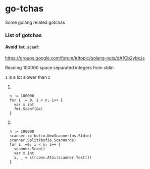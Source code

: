 # go-tchas
Some golang related gotchas

### List of gotchas

#### Avoid `fmt.scanf`: 
https://groups.google.com/forum/#!topic/golang-nuts/dAfCb2ybxJs

Reading 100000 space separated integers from stdin

`1` is a lot slower than `2`

1. 

```
  n := 100000
  for i := 0; i < n; i++ {
    var x int
    fmt.Scanf(&x)
  }

```

2. 

```
  n := 100000
  scanner := bufio.NewScanner(os.Stdin)
  scanner.Split(bufio.ScanWords)
  for i :=0; i < n; i++ {
    scanner.Scan()
    var x int
    x, _ = strconv.Atoi(scanner.Text())
  }

```
